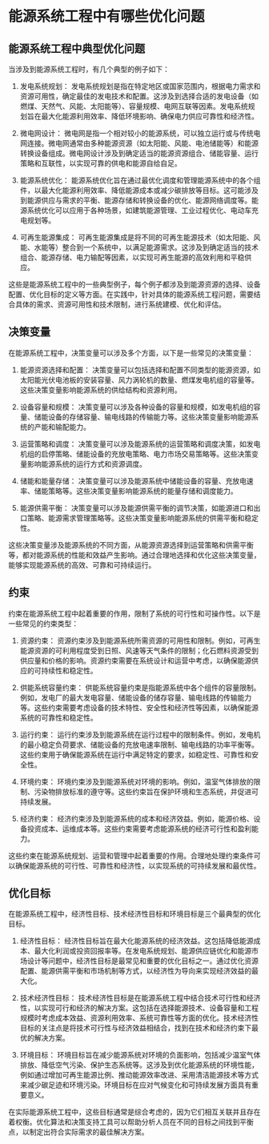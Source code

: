 # 能源系统工程中有哪些优化问题
## 能源系统工程中典型优化问题
当涉及到能源系统工程时，有几个典型的例子如下：

1. 发电系统规划：
   发电系统规划是指在特定地区或国家范围内，根据电力需求和资源可用性，确定最佳的发电技术和配置。这涉及到选择合适的发电设备（如燃煤、天然气、风能、太阳能等）、容量规模、电网互联等因素。发电系统规划旨在最大化能源利用效率、降低环境影响、确保电力供应可靠性和经济性。

2. 微电网设计：
   微电网是指一个相对较小的能源系统，可以独立运行或与传统电网连接。微电网通常由多种能源资源（如太阳能、风能、电池储能等）和能源转换设备组成。微电网设计涉及到确定适当的能源资源组合、储能容量、运行策略和互联性，以实现可靠的供电和能源自给自足。

3. 能源系统优化：
   能源系统优化旨在通过最优化调度和管理能源系统中的各个组件，以最大化能源利用效率、降低能源成本或减少碳排放等目标。这可能涉及到能源供应与需求的平衡、能源存储和转换设备的优化、能源网络调度等。能源系统优化可以应用于各种场景，如建筑能源管理、工业过程优化、电动车充电规划等。

4. 可再生能源集成：
   可再生能源集成是将不同的可再生能源技术（如太阳能、风能、水能等）整合到一个系统中，以满足能源需求。这涉及到确定适当的技术组合、能源存储、电力输配等因素，以实现可再生能源的高效利用和平稳供应。

这些是能源系统工程中的一些典型例子，每个例子都涉及到能源资源的选择、设备配置、优化目标的定义等方面。在实践中，针对具体的能源系统工程问题，需要结合具体的需求、资源可用性和技术限制，进行系统建模、优化和评估。


## 决策变量
在能源系统工程中，决策变量可以涉及多个方面，以下是一些常见的决策变量：

1. 能源资源选择和配置：
   决策变量可以包括选择和配置不同类型的能源资源，如太阳能光伏电池板的安装容量、风力涡轮机的数量、燃煤发电机组的容量等。这些决策变量影响能源系统的供给结构和资源利用。

2. 设备容量和规模：
   决策变量可以涉及各种设备的容量和规模，如发电机组的容量、储能设备的存储容量、输电线路的传输能力等。这些决策变量影响能源系统的产能和输配能力。

3. 运营策略和调度：
   决策变量可以涉及能源系统的运营策略和调度决策，如发电机组的启停策略、储能设备的充放电策略、电力市场交易策略等。这些决策变量影响能源系统的运行方式和资源调度。

4. 储能和能量存储：
   决策变量可以涉及能源系统中储能设备的容量、充放电速率、储能策略等。这些决策变量影响能源系统的能量存储和调度能力。

5. 能源供需平衡：
   决策变量可以涉及能源供需平衡的调节决策，如能源进口和出口策略、能源需求管理策略等。这些决策变量影响能源系统的供需平衡和稳定性。

这些决策变量涉及能源系统的不同方面，从能源资源选择到运营策略和供需平衡等，都对能源系统的性能和效益产生影响。通过合理地选择和优化这些决策变量，能够实现能源系统的高效、可靠和可持续运行。
 
   
## 约束
   约束在能源系统工程中起着重要的作用，限制了系统的可行性和可操作性。以下是一些常见的约束类型：

1. 资源约束：
   资源约束涉及到能源系统所需资源的可用性和限制。例如，可再生能源资源的可利用程度受到日照、风速等天气条件的限制；化石燃料资源受到供应量和价格的影响。资源约束需要在系统设计和运营中考虑，以确保能源供应的可持续性和稳定性。

2. 供能系统容量约束：
   供能系统容量约束是指能源系统中各个组件的容量限制。例如，发电厂的最大发电容量、储能设备的储存容量、输电线路的传输能力等。这些约束需要考虑设备的技术特性、安全性和经济性等因素，以确保能源系统的可靠性和稳定性。

3. 运行约束：
   运行约束涉及到能源系统在运行过程中的限制条件。例如，发电机的最小稳定负荷要求、储能设备的充放电速率限制、输电线路的功率平衡等。这些约束用于确保能源系统在运行中满足特定的要求，如稳定性、可靠性和安全性。

4. 环境约束：
   环境约束涉及到能源系统对环境的影响。例如，温室气体排放的限制、污染物排放标准的遵守等。这些约束旨在保护环境和生态系统，并促进可持续发展。

5. 经济约束：
   经济约束涉及到能源系统的成本和经济效益。例如，能源价格、设备投资成本、运维成本等。这些约束需要考虑能源系统的经济可行性和盈利能力。

这些约束在能源系统规划、运营和管理中起着重要的作用。合理地处理约束条件可以确保能源系统的可行性、可靠性和经济性，以实现系统的可持续发展和最优性。



## 优化目标
在能源系统工程中，经济性目标、技术经济性目标和环境目标是三个最典型的优化目标。

1. 经济性目标：
   经济性目标旨在最大化能源系统的经济效益。这包括降低能源成本、最大化利润或投资回报率等。在发电系统规划、能源供应链优化和能源市场设计等问题中，经济性目标是最常见和重要的优化目标之一。通过优化资源配置、能源供需平衡和市场机制等方式，以经济性为导向来实现经济效益的最大化。

2. 技术经济性目标：
   技术经济性目标是在能源系统工程中结合技术可行性和经济性，以实现可行和经济的解决方案。这包括在选择能源技术、设备容量和工程规模时考虑成本效益、资源利用效率、系统可靠性等方面的优化。技术经济性目标的关注点是将技术可行性与经济效益相结合，找到在技术和经济约束下最优的解决方案。

3. 环境目标：
   环境目标旨在减少能源系统对环境的负面影响，包括减少温室气体排放、降低空气污染、保护生态系统等。这涉及到优化能源系统的环境性能，例如通过增加可再生能源比例、推动能源效率改进、采用清洁能源技术等方式来减少碳足迹和环境污染。环境目标在应对气候变化和可持续发展方面具有重要意义。

  
在实际能源系统工程中，这些目标通常是综合考虑的，因为它们相互关联并且存在着权衡。优化算法和决策支持工具可以帮助分析人员在不同的目标之间找到平衡点，以制定出符合实际需求的最佳解决方案。